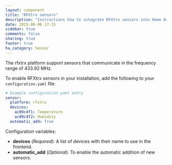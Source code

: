 ```yaml
---
layout: component
title: "RFXtrx sensors"
description: "Instructions how to integrate RFXtrx sensors into Home Assistant."
date: 2015-08-06 17:15
sidebar: true
comments: false
sharing: true
footer: true
ha_category: Sensor
---
```

The rfxtrx platform support sensors that communicate in the frequency range of 433.92 MHz.

To enable RFXtrx sensors in your installation, add the following to your `configuration.yaml` file:

```yaml
# Example configuration.yaml entry
sensor:
  platform: rfxtrx
  devices:
    ac09c4f1: Temperature
    ac09c4f2: Humidity
  automatic_add: True
```

Configuration variables:

- **devices** (*Required*): A list of devices with their name to use in the frontend.
- **automatic_add** (*Optional*): To enable the automatic addition of new sensors.




